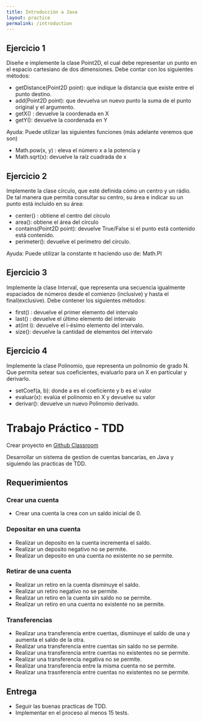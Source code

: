 ```yaml
---
title: Introducción a Java
layout: practice
permalink: /introduction
---
```


## Ejercicio 1
Diseñe e implemente la clase Point2D, el cual debe representar un punto en el espacio
cartesiano de dos dimensiones. Debe contar con los siguientes métodos:

- getDistance(Point2D point): que indique la distancia que existe entre el punto
destino.
- add(Point2D point): que devuelva un nuevo punto la suma de el punto original y
el argumento.
- getX() : devuelve la coordenada en X
- getY(): devuelve la coordenada en Y

Ayuda: Puede utilizar las siguientes funciones (más adelante veremos que son)
- Math.pow(x, y) : eleva el número x a la potencia y 
- Math.sqrt(x): devuelve la raíz cuadrada de x

## Ejercicio 2
Implemente la clase círculo, que esté definida cómo un centro y un rádio. De tal manera
que permita consultar su centro, su área e indicar su un punto está incluído en su área:

- center() : obtiene el centro del círculo
- area(): obtiene el área del círculo
- contains(Point2D point): devuelve True/False si el punto está contenido está
contenido.
- perimeter(): devuelve el perímetro del círculo.

Ayuda: Puede utilizar la constante π haciendo uso de: Math.PI

## Ejercicio 3
Implemente la clase Interval, que representa una secuencia igualmente espaciados de
números desde el comienzo (inclusive) y hasta el final(exclusive). Debe contener los siguientes
métodos:

- first() : devuelve el primer elemento del intervalo
- last() : devuelve el último elemento del intervalo
- at(int i): devuelve el i-ésimo elemento del intervalo.
- size(): devuelve la cantidad de elementos del intervalo

## Ejercicio 4
Implemente la clase Polinomio, que representa un polinomio de grado N. Que permita
setear sus coeficientes, evaluarlo para un X en particular y derivarlo.
- setCoef(a, b): donde a es el coeficiente y b es el valor
- evaluar(x): evalúa el polinomio en X y devuelve su valor
- derivar(): devuelve un nuevo Polinomio derivado.

# Trabajo Práctico - TDD
Crear proyecto en [Github Classroom](https://classroom.github.com/a/INbuKXvT)

Desarrollar un sistema de gestion de cuentas bancarias,
en Java y siguiendo las practicas de TDD.

## Requerimientos

### Crear una cuenta
- Crear una cuenta la crea con un saldo inicial de 0.

### Depositar en una cuenta
- Realizar un deposito en la cuenta incrementa el saldo.
- Realizar un deposito negativo no se permite.
- Realizar un deposito en una cuenta no existente no se permite.


### Retirar de una cuenta
- Realizar un retiro en la cuenta disminuye el saldo.
- Realizar un retiro negativo no se permite.
- Realizar un retiro en la cuenta sin saldo no se permite.
- Realizar un retiro en una cuenta no existente no se permite.

### Transferencias
- Realizar una transferencia entre cuentas, disminuye el saldo de una y aumenta el saldo de la otra.
- Realizar una transferencia entre cuentas sin saldo no se permite.
- Realizar una transferencia entre cuentas no existentes no se permite.
- Realizar una transferencia negativa no se permite.
- Realizar una transferencia entre la misma cuenta no se permite.
- Realizar una trasnferencia entre cuentas no existentes no se permite.


## Entrega

- Seguir las buenas practicas de TDD.
- Implementar en el proceso al menos 15 tests.